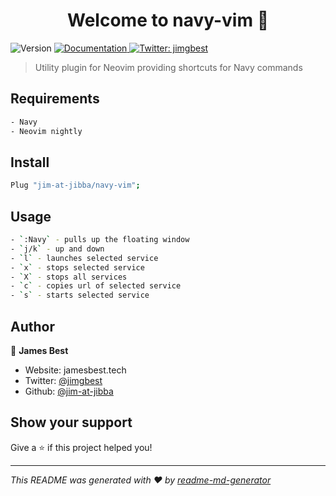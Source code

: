 <h1 align="center">Welcome to navy-vim 👋</h1>
<p>
  <img alt="Version" src="https://img.shields.io/badge/version-1.0-blue.svg?cacheSeconds=2592000" />
  <a href="a" target="_blank">
    <img alt="Documentation" src="https://img.shields.io/badge/documentation-yes-brightgreen.svg" />
  </a>
  <a href="https://twitter.com/jimgbest" target="_blank">
    <img alt="Twitter: jimgbest" src="https://img.shields.io/twitter/follow/jimgbest.svg?style=social" />
  </a>
</p>

> Utility plugin for Neovim providing shortcuts for Navy commands

## Requirements

```sh
- Navy
- Neovim nightly

```

## Install

```sh
Plug "jim-at-jibba/navy-vim";
```

## Usage

```sh
- `:Navy` - pulls up the floating window
- `j/k` - up and down
- `l` - launches selected service
- `x` - stops selected service
- `X` - stops all services
- `c` - copies url of selected service
- `s` - starts selected service
```

## Author

👤 **James Best**

* Website: jamesbest.tech
* Twitter: [@jimgbest](https://twitter.com/jimgbest)
* Github: [@jim-at-jibba](https://github.com/jim-at-jibba)

## Show your support

Give a ⭐️ if this project helped you!

***
_This README was generated with ❤️ by [readme-md-generator](https://github.com/kefranabg/readme-md-generator)_
